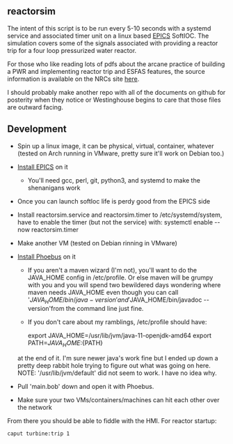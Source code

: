 ## reactorsim

The intent of this script is to be run every 5-10 seconds with a systemd
service and associated timer unit on a linux based [EPICS](https://docs.epics-controls.org/en/latest/index.html)
SoftIOC. The simulation covers some of the signals associated 
with providing a reactor trip for a four loop pressurized 
water reactor. 

For those who like reading lots of pdfs about the arcane 
practice of building a PWR and implementing reactor trip
and ESFAS features, the source information is available 
on the NRCs site [here](https://www.nrc.gov/docs/ML1122/).

I should probably make another repo with all of the documents
on github for posterity when they notice or Westinghouse begins 
to care that those files are outward facing.

## Development

* Spin up a linux image, it can be physical, virtual, container, whatever (tested on Arch running in VMware, pretty sure it'll work on Debian too.)
* [Install EPICS](https://docs.epics-controls.org/projects/how-tos/en/latest/getting-started/installation.html) on it
    * You'll need gcc, perl, git, python3, and systemd to make the shenanigans work
* Once you can launch softIoc life is perdy good from the EPICS side
* Install reactorsim.service and reactorsim.timer to /etc/systemd/system, have to enable the timer (but not the service) with:
    systemctl enable --now reactorsim.timer
* Make another VM (tested on Debian rinning in VMware)
* [Install Phoebus](https://github.com/ControlSystemStudio/phoebus) on it
    * If you aren't a maven wizard (I'm not), you'll want to do the JAVA_HOME config in /etc/profile. Or else maven will be grumpy with you and you will spend two bewildered days wondering where maven needs JAVA_HOME even though you can call '$JAVA_HOME/bin/java -version' and '$JAVA_HOME/bin/javadoc --version'from the command line just fine.
    * If you don't care about my ramblings, /etc/profile should have:

        export JAVA_HOME=/usr/lib/jvm/java-11-openjdk-amd64
        export PATH=${JAVA_HOME}:${PATH}

    at the end of it. I'm sure newer java's work fine but I ended up down a pretty deep rabbit hole trying to figure out what was going on here. NOTE: '/usr/lib/jvm/default' did not seem to work. I have no idea why. 
* Pull 'main.bob' down and open it with Phoebus.
* Make sure your two VMs/containers/machines can hit each other over the network

From there you should be able to fiddle with the HMI. For reactor startup:

    caput turbine:trip 1
